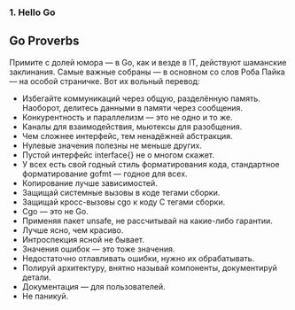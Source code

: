 ### 1. Hello Go

## Go Proverbs

Примите с долей юмора — в Go, как и везде в IT, действуют шаманские заклинания. Самые важные собраны — в основном со слов Роба Пайка — на особой страничке. Вот их вольный перевод:

* Избегайте коммуникаций через общую, разделённую память. Наоборот, делитесь данными в памяти через сообщения.
* Конкурентность и параллелизм — это не одно и то же.
* Каналы для взаимодействия, мьютексы для разобщения.
* Чем сложнее интерфейс, тем ненадёжней абстракция.
* Нулевые значения полезны не меньше других.
* Пустой интерфейс interface{} не о многом скажет.
* У всех есть свой годный стиль форматирования кода, стандартное форматирование gofmt — годное для всех.
* Копирование лучше зависимостей.
* Защищай системные вызовы в коде тегами сборки.
* Защищай кросс-вызовы cgo к коду C тегами сборки.
* Cgo — это не Go.
* Применяя пакет unsafe, не рассчитывай на какие-либо гарантии.
* Лучше ясно, чем красиво.
* Интроспекция ясной не бывает.
* Значения ошибок — это тоже значения.
* Недостаточно отлавливать ошибки, нужно их обрабатывать.
* Полируй архитектуру, внятно называй компоненты, документируй детали.
* Документация — для пользователей.
* Не паникуй.



